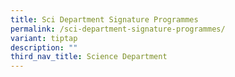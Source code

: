 ```yaml
---
title: Sci Department Signature Programmes
permalink: /sci-department-signature-programmes/
variant: tiptap
description: ""
third_nav_title: Science Department
---
```

